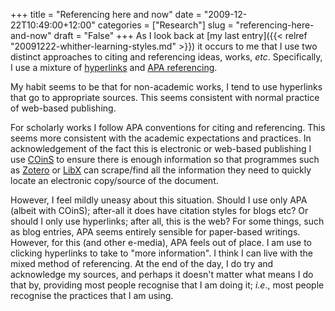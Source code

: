 +++
title = "Referencing here and now"
date = "2009-12-22T10:49:00+12:00"
categories = ["Research"]
slug = "referencing-here-and-now"
draft = "False"
+++
As I look back at [my last
entry]({{< relref "20091222-whither-learning-styles.md" >}})
it occurs to me that I use two distinct approaches to citing and
referencing ideas, works, _etc_. Specifically, I use a mixture of
[hyperlinks](https://en.wikipedia.org/wiki/Hyperlink) and [APA
referencing](https://www.apastyle.org/).

My habit seems to be that for non-academic works, I tend to use
hyperlinks that go to appropriate sources. This seems consistent with
normal practice of web-based publishing.

For scholarly works I follow APA conventions for citing and
referencing. This seems more consistent with the academic expectations
and practices. In acknowledgement of the fact this is electronic or
web-based publishing I use [COinS](https://en.wikipedia.org/wiki/COinS)
to ensure there is enough information so that programmes such as
[Zotero](https://www.zotero.org) or [LibX](https://libx.org) can
scrape/find all the information they need to quickly locate an
electronic copy/source of the document.

However, I feel mildly uneasy about this situation. Should I use only
APA (albeit with COinS); after-all it does have citation styles for
blogs etc? Or should I only use hyperlinks; after all, this is the web?
For some things, such as blog entries, APA seems entirely sensible for
paper-based writings. However, for this (and other e-media), APA feels
out of place. I am use to clicking hyperlinks to take to "more
information". I think I can live with the mixed method of referencing.
At the end of the day, I do try and acknowledge my sources, and perhaps
it doesn't matter what means I do that by, providing most people
recognise that I am doing it; _i.e_., most people recognise the
practices that I am using.

